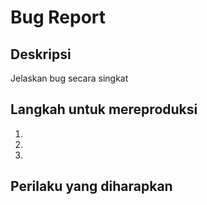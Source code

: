 # Bug Report

## Deskripsi
Jelaskan bug secara singkat

## Langkah untuk mereproduksi
1. 
2. 
3.

## Perilaku yang diharapkan
